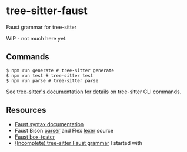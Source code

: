 # tree-sitter-faust

Faust grammar for tree-sitter

WIP - not much here yet.

## Commands

```shell
$ npm run generate # tree-sitter generate
$ npm run test # tree-sitter test
$ npm run parse # tree-sitter parse
```

See [tree-sitter's documentation](https://tree-sitter.github.io/tree-sitter/creating-parsers#tool-overview) for details on tree-sitter CLI commands.

## Resources

- [Faust syntax documentation](https://faustdoc.grame.fr/manual/syntax/)
- Faust Bison [parser](https://github.com/grame-cncm/faust/blob/master-dev/compiler/parser/faustparser.y) and Flex [lexer](https://github.com/grame-cncm/faust/blob/master-dev/compiler/parser/faustlexer.l) source
- [Faust box-tester](https://github.com/grame-cncm/faust/blob/master-dev/tools/benchmark/box-tester.cpp)
- [(Incomplete) tree-sitter Faust grammar](https://github.com/madskjeldgaard/tree-sitter-faust) I started with
